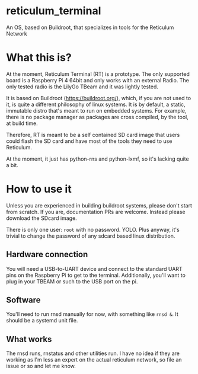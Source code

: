 # reticulum_terminal
An OS, based on Buildroot, that specializes in tools for the Reticulum Network

# What this is?

At the moment, Reticulum Terminal (RT) is a prototype. The only supported board is a Raspberry Pi 4 64bit and only works with an external Radio. The only tested radio is the LilyGo TBeam and it was lightly tested.

It is based on Buildroot (https://buildroot.org/), which, if you are not used to it, is quite a different philosophy of linux systems. It is by default, a static, immutable distro that's meant to run on embedded systems. For example, there is no package manager as packages are cross compiled, by the tool, at build time.

Therefore, RT is meant to be a self contained SD card image that users could flash the SD card and have most of the tools they need to use Reticulum.

At the moment, it just has python-rns and python-lxmf, so it's lacking quite a bit.

# How to use it

Unless you are experienced in building buildroot systems, please don't start from scratch. If you are, documentation PRs are welcome. Instead please download the SDcard image.

There is only one user: `root` with no password. YOLO. Plus anyway, it's trivial to change the password of any sdcard based linux distribution.

## Hardware connection

You will need a USB-to-UART device and connect to the standard UART pins on the Raspberry Pi to get to the terminal. Additionally, you'll want to plug in your TBEAM or such to the USB port on the pi.

## Software

You'll need to run rnsd manually for now, with something like `rnsd &`. It should be a systemd unit file.

## What works

The rnsd runs, rnstatus and other utilities run. I have no idea if they are working as I'm less an expert on the actual reticulum network, so file an issue or so and let me know.
